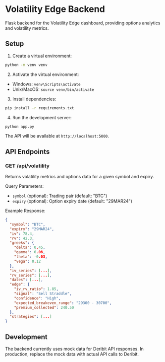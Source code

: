 # Volatility Edge Backend

Flask backend for the Volatility Edge dashboard, providing options analytics and volatility metrics.

## Setup

1. Create a virtual environment:
```bash
python -m venv venv
```

2. Activate the virtual environment:
- Windows: `venv\Scripts\activate`
- Unix/MacOS: `source venv/bin/activate`

3. Install dependencies:
```bash
pip install -r requirements.txt
```

4. Run the development server:
```bash
python app.py
```

The API will be available at `http://localhost:5000`.

## API Endpoints

### GET /api/volatility

Returns volatility metrics and options data for a given symbol and expiry.

Query Parameters:
- `symbol` (optional): Trading pair (default: "BTC")
- `expiry` (optional): Option expiry date (default: "29MAR24")

Example Response:
```json
{
  "symbol": "BTC",
  "expiry": "29MAR24",
  "iv": 78.4,
  "rv": 42.3,
  "greeks": {
    "delta": 0.45,
    "gamma": 0.08,
    "theta": -0.03,
    "vega": 0.12
  },
  "iv_series": [...],
  "rv_series": [...],
  "dates": [...],
  "edge": {
    "iv_rv_ratio": 1.85,
    "signal": "Sell Straddle",
    "confidence": "High",
    "expected_breakeven_range": "29300 - 30700",
    "premium_collected": 240.50
  },
  "strategies": [...]
}
```

## Development

The backend currently uses mock data for Deribit API responses. In production, replace the mock data with actual API calls to Deribit.